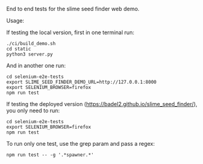 End to end tests for the slime seed finder web demo.

Usage:

If testing the local version, first in one terminal run:

```
./ci/build_demo.sh
cd static
python3 server.py
```

And in another one run:

```
cd selenium-e2e-tests
export SLIME_SEED_FINDER_DEMO_URL=http://127.0.0.1:8000
export SELENIUM_BROWSER=firefox
npm run test
```

If testing the deployed version (<https://badel2.github.io/slime_seed_finder/>), you only need to run:

```
cd selenium-e2e-tests
export SELENIUM_BROWSER=firefox
npm run test
```

To run only one test, use the grep param and pass a regex:

```
npm run test -- -g '.*spawner.*'
```
